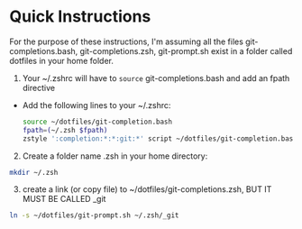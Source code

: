 # Quick Instructions

For the purpose of these instructions, I'm assuming all the files git-completions.bash, git-completions.zsh, git-prompt.sh exist in a folder called dotfiles in your home folder.

1) Your ~/.zshrc will have to `source` git-completions.bash and add an fpath directive
  - Add the following lines to your ~/.zshrc:
    ```bash
    source ~/dotfiles/git-completion.bash
    fpath=(~/.zsh $fpath)
    zstyle ':completion:*:*:git:*' script ~/dotfiles/git-completion.bash
    ```

  
2) Create a folder name .zsh in your home directory:
  ```bash
  mkdir ~/.zsh
  ```
  
3) create a link (or copy file) to ~/dotfiles/git-completions.zsh, BUT IT MUST BE CALLED _git
  ```bash
  ln -s ~/dotfiles/git-prompt.sh ~/.zsh/_git
  ```
  
  
